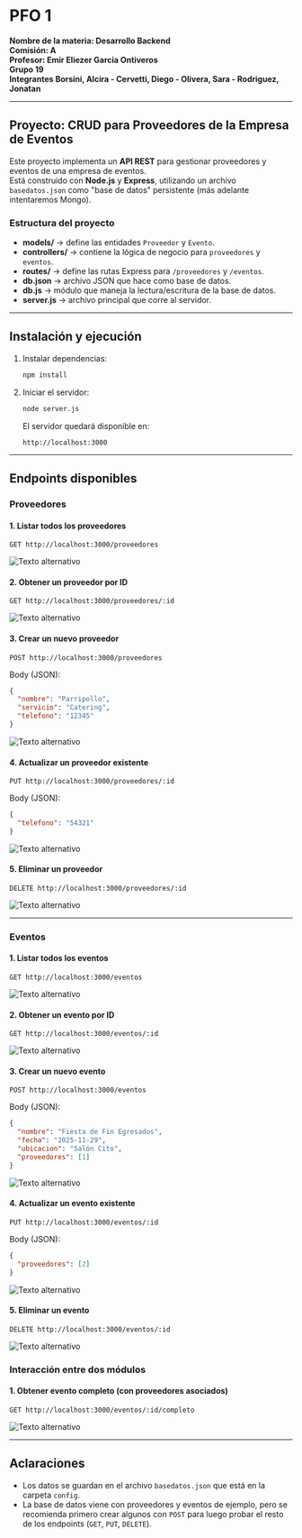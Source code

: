 # PFO 1  
**Nombre de la materia: Desarrollo Backend**  
**Comisión: A**  
**Profesor: Emir Eliezer Garcia Ontiveros**  
**Grupo 19**  
**Integrantes Borsini, Alcira - Cervetti, Diego - Olivera, Sara - Rodriguez, Jonatan**  

---

## Proyecto: CRUD para Proveedores de la Empresa de Eventos  

Este proyecto implementa un **API REST** para gestionar proveedores y eventos de una empresa de eventos.  
Está construido con **Node.js** y **Express**, utilizando un archivo `basedatos.json` como "base de datos" persistente (más adelante intentaremos Mongo).  

### Estructura del proyecto
- **models/** → define las entidades `Proveedor` y `Evento`.  
- **controllers/** → contiene la lógica de negocio para `proveedores` y `eventos`.  
- **routes/** → define las rutas Express para `/proveedores` y `/eventos`.  
- **db.json** → archivo JSON que hace como base de datos.  
- **db.js** → módulo que maneja la lectura/escritura de la base de datos.  
- **server.js** → archivo principal que corre al servidor.  

---

## Instalación y ejecución
1. Instalar dependencias:  
   ```bash
   npm install
   ```

2. Iniciar el servidor:  
   ```bash
   node server.js
   ```
   El servidor quedará disponible en:  
   ```
   http://localhost:3000
   ```

---

## Endpoints disponibles

### Proveedores

#### 1. Listar todos los proveedores
```
GET http://localhost:3000/proveedores
```
![Texto alternativo](/imagenes/p01.jpg)



#### 2. Obtener un proveedor por ID
```
GET http://localhost:3000/proveedores/:id
```
![Texto alternativo](/imagenes/p02.jpg)



#### 3. Crear un nuevo proveedor
```
POST http://localhost:3000/proveedores
```
Body (JSON):
```json
{
  "nombre": "Parripollo",
  "servicio": "Catering",
  "telefono": "12345"
}
```
![Texto alternativo](/imagenes/p03.jpg)



#### 4. Actualizar un proveedor existente
```
PUT http://localhost:3000/proveedores/:id
```
Body (JSON):
```json
{
  "telefono": "54321"
}
```
![Texto alternativo](/imagenes/p04.jpg)



#### 5. Eliminar un proveedor
```
DELETE http://localhost:3000/proveedores/:id
```
![Texto alternativo](/imagenes/p05.jpg)



---


### Eventos

#### 1. Listar todos los eventos
```
GET http://localhost:3000/eventos
```
![Texto alternativo](/imagenes/e02.jpg)



#### 2. Obtener un evento por ID
```
GET http://localhost:3000/eventos/:id
```
![Texto alternativo](/imagenes/e03.jpg)

#### 3. Crear un nuevo evento
```
POST http://localhost:3000/eventos
```
Body (JSON):
```json
{
  "nombre": "Fiesta de Fin Egresados",
  "fecha": "2025-11-29",
  "ubicacion": "Salón Cito",
  "proveedores": [1]
}
```
![Texto alternativo](/imagenes/e01.jpg)

#### 4. Actualizar un evento existente
```
PUT http://localhost:3000/eventos/:id
```
Body (JSON):
```json
{
  "proveedores": [2]
}
```
![Texto alternativo](/imagenes/e04.jpg)

#### 5. Eliminar un evento
```
DELETE http://localhost:3000/eventos/:id
```
![Texto alternativo](/imagenes/e05.jpg)


### Interacción entre dos módulos
#### 1. Obtener evento completo (con proveedores asociados)
```
GET http://localhost:3000/eventos/:id/completo
```
![Texto alternativo](/imagenes/ep01.jpg)

---

## Aclaraciones
- Los datos se guardan en el archivo `basedatos.json` que está en la carpeta `config`.  
- La base de datos viene con proveedores y eventos de ejemplo, pero se recomienda primero crear algunos con `POST` para luego probar el resto de los endpoints (`GET`, `PUT`, `DELETE`).  
